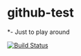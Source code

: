 # github-test

*- Just to play around

[![Build Status](https://travis-ci.org/abaxsoraszem/github-test.svg?branch=master)](https://travis-ci.org/abaxsoraszem/github-test)

